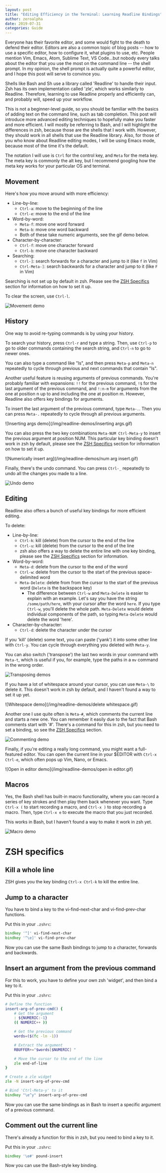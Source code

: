 ```yaml
---
layout: post
title: "Editing Efficiency in the Terminal: Learning Readline Bindings"
author: zeroalpha
date: 2019-07-31
categories: Guide
---
```


Everyone has their favorite editor, and some would fight to the death to defend their editor.
Editors are also a common topic of blog posts -- how to use a specific editor, how to configure it, what plugins to use, etc.
People mention Vim, Emacs, Atom, Sublime Text, VS Code...but nobody every talks about the editor that you use the most on the command line -- the shell prompt.
In my opinion, the shell prompt is actually quite a powerful editor, and I hope this post will serve to convince you.

Shells like Bash and Sh use a library called 'Readline' to handle their input.
Zsh has its own implementation called 'zle', which works similarly to Readline.
Therefore, learning to use Readline properly and efficiently can, and probably will, speed up your workflow.

This is not a beginner-level guide, so you should be familiar with the basics of adding text on the command line, such as tab completion.
This post will introduce more advanced editing techniques to hopefully make you faster and more efficient.
I will mostly be referring to Bash, and I will highlight the differences in zsh, because those are the shells that I work with.
However, they should work in all shells that use the Readline library.
Also, for those of you who know about Readline editing modes, I will be using Emacs mode, because most of the time it's the default.

The notation I will use is `Ctrl` for the control key, and `Meta` for the meta key.
The meta key is commonly the alt key, but I recommend googling how the meta key works for your particular OS and terminal.

## Movement
Here's how you move around with more efficiency:
* Line-by-line:
    * `Ctrl-a`: move to the beginning of the line
    * `Ctrl-e`: move to the end of the line
* Word-by-word:
    * `Meta-f`: move one word forward
    * `Meta-b`: move one word backward
    * Both of these take numeric arguments, see the gif demo below.
* Character-by-character:
    * `Ctrl-f`: move one character forward
    * `Ctrl-b`: move one character backward
* Searching:
    * `Ctrl-]`: search forwards for a character and jump to it (like `f` in Vim)
    * `Ctrl-Meta-]`: search backwards for a character and jump to it (like `F` in Vim)

Searching is not set up by default in zsh.
Please see the [ZSH Specifics](#jump-to-a-character) section for information on how to set it up.

To clear the screen, use `Ctrl-l`.

![Movement demo](/img/readline-demos/movement.gif)

## History
One way to avoid re-typing commands is by using your history.

To search your history, press `Ctrl-r` and type a string.
Then, use `Ctrl-p` to go to older commands containing the search string, and `Ctrl-n` to go to newer ones.

You can also type a command like "ls", and then press `Meta-p` and `Meta-n` repeatedly to cycle through previous and next commands that contain "ls".

Another useful feature is reusing arguments of previous commands.
You're probably familiar with expansions: `!!` for the previous command, `!$` for the last argument of the previous command, and `!:n-m` for arguments from the one at position n up to and including the one at position m.
However, Readline also offers key bindings for arguments.

To insert the last argument of the previous command, type `Meta-.`.
Then you can press `Meta-.` repeatedly to cycle through all previous arguments.

![Inserting args demo](/img/readline-demos/inserting args.gif)

You can also press the two key combinations `Meta-NUM Ctrl-Meta-y` to insert the previous argument at position NUM.
This particular key binding doesn't work in zsh by default, please see the [ZSH Specifics](#insert-an-argument-from-the-previous-command) section for information on how to set it up.

![Numerically insert arg](/img/readline-demos/num arg insert.gif)

Finally, there's the undo command.
You can press `Ctrl-_` repeatedly to undo all the changes you made to a line.

![Undo demo](/img/readline-demos/undo.gif)

## Editing
Readline also offers a bunch of useful key bindings for more efficient editing.

To delete:
* Line-by-line:
    * `Ctrl-k`: kill (delete) from the cursor to the end of the line
    * `Ctrl-u`: kill (delete) from the cursor to the end of the line
    * zsh also offers a way to delete the entire line with one key binding, please see the [ZSH Specifics](#kill-a-whole-line) section for information.
* Word-by-word:
    * `Meta-d`: delete from the cursor to the end of the word
    * `Ctrl-w`: delete from the cursor to the start of the previous space-delimited word
    * `Meta-Delete`: delete from from the cursor to the start of the previous word (`Delete` is the backspace key)
        * The difference between `Ctrl-w` and `Meta-Delete` is easier to explain with an example. Let's say you have the string `/some/path/here`, with your cursor after the word `here`. If you type `Ctrl-w`, you'll delete the whole path. `Meta-Delete` would delete individual components of the path, so typing `Meta-Delete` would delete the word 'here'.
* Character-by-character:
    * `Ctrl-d`: delete the character under the cursor

If you 'kill' (delete) some text, you can paste ('yank') it into some other line with `Ctrl-y`.
You can cycle through everything you deleted with `Meta-y`.

You can also switch ('transpose') the last two words in your command with `Meta-t`, which is useful if you, for example, type the paths in a `mv` command in the wrong order.

![Transposing demos](/img/readline-demos/transposing.gif)

If you have a lot of whitespace around your cursor, you can use `Meta-\` to delete it.
This doesn't work in zsh by default, and I haven't found a way to set it up yet.

![Whitespace demo](/img/readline-demos/delete whitespace.gif)

Another one I use quite often is `Meta-#`, which comments the current line and starts a new one.
You can remember it easily due to the fact that Bash comments start with '#'.
There's a command for this in zsh, but you need to set a binding, so see the [ZSH Specifics](#comment-out-the-current-line) section.

![Commenting demo](/img/readline-demos/commenting.gif)

Finally, if you're editing a really long command, you might want a full-featured editor.
You can open the current line in your $EDITOR with `Ctrl-x Ctrl-e`, which often pops up Vim, Nano, or Emacs.

![Open in editor demo](/img/readline-demos/open in editor.gif)


## Macros
Yes, the Bash shell has built-in macro functionality, where you can record a series of key strokes and then play them back whenever you want.
Type `Ctrl-x (` to start recording a macro, and `Ctrl-x )` to stop recording a macro.
Then, type `Ctrl-x e` to execute the macro that you just recorded.

This works in Bash, but I haven't found a way to make it work in zsh yet.

![Macro demo](/img/readline-demos/macros.gif)

# ZSH specifics
## Kill a whole line
ZSH gives you the key binding `Ctrl-x Ctrl-k` to kill the entire line.

## Jump to a character
You have to bind a key to the vi-find-next-char and vi-find-prev-char functions.

Put this in your `.zshrc`:

```zsh
bindkey '^]' vi-find-next-char
bindkey '^\e]' vi-find-prev-char
```

Now you can use the same Bash bindings to jump to a character, forwards and backwards.

## Insert an argument from the previous command
For this to work, you have to define your own zsh 'widget', and then bind a key to it.

Put this in your `.zshrc`:

```zsh
# Define the function
insert-arg-of-prev-cmd() {
    # Get the argument
    : ${NUMERIC:-1}
    (( NUMERIC++ ))

    # Get the previous command
    words=($(fc -ln -1))

    # Extract the argument
    RBUFFER+="$words[$NUMERIC] "

    # Move the cursor to the end of the line
    zle end-of-line
}

# Create a zle widget
zle -N insert-arg-of-prev-cmd

# Bind 'Ctrl-Meta-y' to it
bindkey "\e^y" insert-arg-of-prev-cmd
```

Now you can use the same bindings as in Bash to insert a specific argument of a previous command.

## Comment out the current line
There's already a function for this in zsh, but you need to bind a key to it.

Put this in your `.zshrc`:

```zsh
bindkey '\e#' pound-insert
```

Now you can use the Bash-style key binding.
